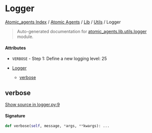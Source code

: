 # Logger

[Atomic_agents Index](../../../README.md#atomic_agents-index) / [Atomic Agents](../../index.md#atomic-agents) / [Lib](../index.md#lib) / [Utils](./index.md#utils) / Logger

> Auto-generated documentation for [atomic_agents.lib.utils.logger](../../../../../atomic_agents/lib/utils/logger.py) module.

#### Attributes

- `VERBOSE` - Step 1: Define a new logging level: 25


- [Logger](#logger)
  - [verbose](#verbose)

## verbose

[Show source in logger.py:9](../../../../../atomic_agents/lib/utils/logger.py#L9)

#### Signature

```python
def verbose(self, message, *args, **kwargs): ...
```